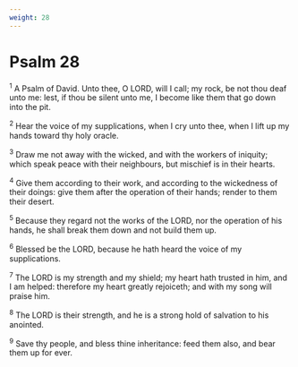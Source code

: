 ```yaml
---
weight: 28
---
```


# Psalm 28

<sup>1</sup> A Psalm of David. Unto thee, O LORD, will I call; my rock, be not thou deaf unto me: lest, if thou be silent unto me, I become like them that go down into the pit. 

<sup>2</sup> Hear the voice of my supplications, when I cry unto thee, when I lift up my hands toward thy holy oracle. 

<sup>3</sup> Draw me not away with the wicked, and with the workers of iniquity; which speak peace with their neighbours, but mischief is in their hearts. 

<sup>4</sup> Give them according to their work, and according to the wickedness of their doings: give them after the operation of their hands; render to them their desert. 

<sup>5</sup> Because they regard not the works of the LORD, nor the operation of his hands, he shall break them down and not build them up. 

<sup>6</sup> Blessed be the LORD, because he hath heard the voice of my supplications. 

<sup>7</sup> The LORD is my strength and my shield; my heart hath trusted in him, and I am helped: therefore my heart greatly rejoiceth; and with my song will praise him. 

<sup>8</sup> The LORD is their strength, and he is a strong hold of salvation to his anointed. 

<sup>9</sup> Save thy people, and bless thine inheritance: feed them also, and bear them up for ever. 


